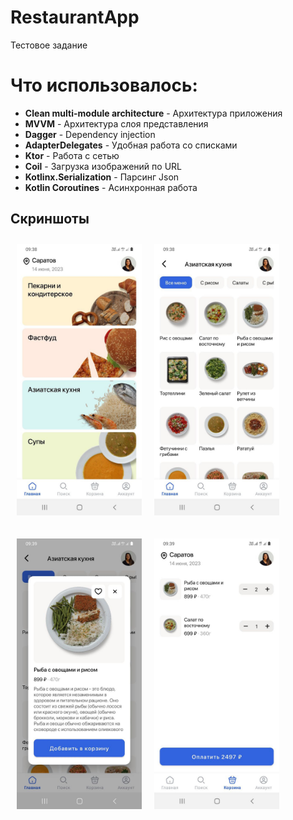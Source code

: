 # RestaurantApp
Тестовое задание 
# Что использовалось:
- **Clean multi-module architecture** - Архитектура приложения
- **MVVM** - Архитектура слоя представления
- **Dagger** - Dependency injection
- **AdapterDelegates** - Удобная работа со списками
- **Ktor** - Работа с сетью
- **Сoil** - Загрузка изображений по URL
- **Kotlinx.Serialization** - Парсинг Json
- **Kotlin Coroutines** - Асинхронная работа
## Скриншоты

[<img src="/screenshots/home.jpg" align="left"
width="200"
    hspace="10" vspace="10">](/readme/Wallabag%20Reading%20List.png)
[<img src="/screenshots/category.jpg" align="center"
width="200"
    hspace="10" vspace="10">](/readme/Wallabag%20Article%20View.png)
<br/>
<br/>
[<img src="/screenshots/product.jpg" align="left"
width="200"
    hspace="10" vspace="10">](/readme/Wallabag%20Reading%20List.png)
[<img src="/screenshots/cart.jpg" align="center"
width="200"
    hspace="10" vspace="10">](/readme/Wallabag%20Article%20View.png)
